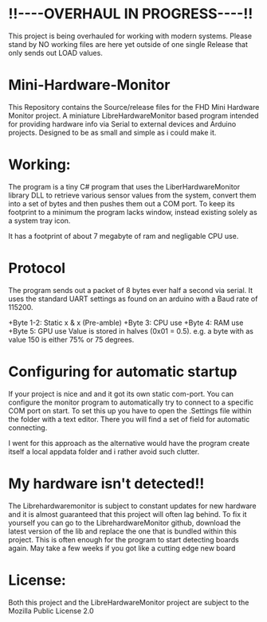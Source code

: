 # !!----OVERHAUL IN PROGRESS----!!
This project is being overhauled for working with modern systems. Please stand by
NO working files are here yet outside of one single Release that only sends out LOAD values.

# Mini-Hardware-Monitor
This Repository contains the Source/release files for the FHD Mini Hardware Monitor project. A miniature LibreHardwareMonitor based program intended for providing hardware info via Serial to external devices and Arduino projects.
Designed to be as small and simple as i could make it.


# Working:
The program is a tiny C# program that uses the LiberHardwareMonitor library DLL to retrieve various sensor values from the system, convert them into a set of bytes and then pushes them out a COM port.
To keep its footprint to a minimum the program lacks window, instead existing solely as a system tray icon.

It has a footprint of about 7 megabyte of ram and negligable CPU use.

# Protocol
The program sends out a packet of 8 bytes ever half a second via serial.
It uses the standard UART settings as found on an arduino with a Baud rate of 115200.

+Byte 1-2: Static x & x (Pre-amble)
+Byte 3: CPU use
+Byte 4: RAM use
+Byte 5: GPU use
Value is stored in halves (0x01 = 0.5). e.g. a byte with as value 150 is either 75% or 75 degrees.

# Configuring for automatic startup
If your project is nice and and it got its own static com-port. You can configure the monitor program to automatically try to connect to a specific COM port on start.
To set this up you have to open the .Settings file within the folder with a text editor. There you will find a set of field for automatic connecting.

I went for this approach as the alternative would have the program create itself a local appdata folder and i rather avoid such clutter.

# My hardware isn't detected!!
The Librehardwaremonitor is subject to constant updates for new hardware and it is almost guaranteed that this project will often lag behind.
To fix it yourself you can go to the LibrehardwareMonitor github, download the latest version of the lib and replace the one that is bundled within this project.
This is often enough for the program to start detecting boards again. May take a few weeks if you got like a cutting edge new board

# License:
Both this project and the LibreHardwareMonitor project are subject to the Mozilla Public License 2.0
